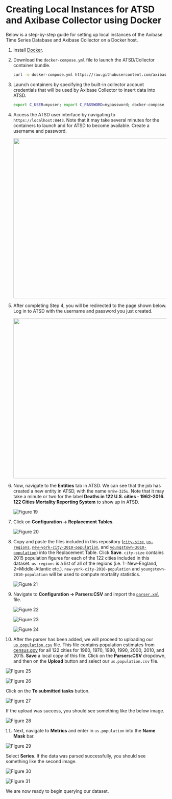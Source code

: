 Creating Local Instances for ATSD and Axibase Collector using Docker
=========================================================================

Below is a step-by-step guide for setting up local instances of the Axibase Time Series Database and Axibase Collector on a Docker host.

1. Install [Docker](https://docs.docker.com/engine/installation/linux/ubuntulinux/). 

2. Download the `docker-compose.yml` file to launch the ATSD/Collector container bundle.

   ```sh
   curl -o docker-compose.yml https://raw.githubusercontent.com/axibase/atsd-use-cases/master/USMortality/resources/docker-compose.yml
   ```

3. Launch containers by specifying the built-in collector account credentials that will be used by Axibase Collector to insert data into ATSD.

   ```sh
   export C_USER=myuser; export C_PASSWORD=mypassword; docker-compose pull && docker-compose up -d
   ```
   
4. Access the ATSD user interface by navigating to `https://localhost:8443`. Note that it may take several minutes for the containers to launch and for ATSD to become
   available. Create a username and password.

   <img src="Images/Figure11.png" width="500" >

5. After completing Step 4, you will be redirected to the page shown below. Log in to ATSD with the username and password you just created.

    <img src="Images/Figure12.png" width="500" >
   
6. Now, navigate to the **Entities** tab in ATSD. We can see that the job has created a new entity in ATSD, with the name `mr8w-325u`. Note that it may take a minute or two for the label **Deaths 
   in 122 U.S. cities - 1962-2016. 122 Cities Mortality Reporting System** to show up in ATSD.  
   
   ![Figure 19](Images/Figure19.png)
   
7. Click on **Configuration -> Replacement Tables**.
   
   ![Figure 20](Images/Figure20.png)
   
8. Copy and paste the files included in this repository ([`city-size`](resources/city-size), [`us-regions`](resources/us-regions), 
   [`new-york-city-2010-population`](resources/new-york-city-2010-population), and [`youngstown-2010-population`](resources/youngstown-2010-population))
   into the Replacement Table. Click **Save**. `city-size` contains 2015 population figures for each of the 122 cities included in this dataset. `us-regions` is a list of all of the regions 
   (i.e. 1=New-England, 2=Middle-Atlantic etc.). `new-york-city-2010-population` and `youngstown-2010-population` will be used to compute mortality statistics. 
   
   ![Figure 21](Images/Figure21.png)
   
9. Navigate to **Configuration -> Parsers:CSV** and import the [`parser.xml`](resources/parser.xml) file.
 
   ![Figure 22](Images/Figure22.png)
   
   ![Figure 23](Images/Figure23.png)
   
   ![Figure 24](Images/Figure24.png)
   
10. After the parser has been added, we will proceed to uploading our [`us.population.csv`](resources/us.population.csv) file. 
    This file contains population estimates from [census.gov](http://www.census.gov/data.html) for all 122 cities for 1960, 1970, 1980, 1990, 2000, 2010,
    and 2015. **Save** a local copy of this file. Click on the **Parsers:CSV** dropdown, and then on the **Upload** button and select our `us.population.csv` file.          
   
   ![Figure 25](Images/Figure25.png)
   
   ![Figure 26](Images/Figure26.png)
   
   Click on the **To submitted tasks** button.
   
   ![Figure 27](Images/Figure27.png)
   
   If the upload was success, you should see something like the below image. 
   
   ![Figure 28](Images/Figure28.png)
   
11. Next, navigate to **Metrics** and enter in `us.population` into the **Name Mask** bar.     
   
   ![Figure 29](Images/Figure29.png)
   
   Select **Series**. If the data was parsed successfully, you should see something like the second image. 
   
   ![Figure 30](Images/Figure30.png)
   
   ![Figure 31](Images/Figure31.png)
   
We are now ready to begin querying our dataset.
